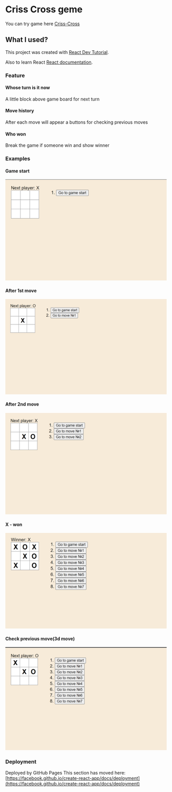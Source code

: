 # Criss Cross geme

You can try game here [Criss-Cross](https://dkcodec.github.io/Criss-Cross_Game/)

## What I used?

This project was created with [React Dev Tutorial](https://react.dev/learn/tutorial-tic-tac-toe).

Also to learn React [React documentation](https://reactjs.org/).

### Feature

#### Whose turn is it now

A little block above game board for next turn

#### Move history

After each move will appear a buttons for checking previous moves

#### Who won

Break the game if someone win and show winner

### Examples

#### Game start

![GameStart](./public/game-screens/Game-start.png)

#### After 1st move

![1Move](./public/game-screens/1move.png)

#### After 2nd move

![2Move](./public/game-screens/2move.png)

#### X - won

![WinMove](./public/game-screens/Nmove.png)

#### Check previous move(3d move)

![BackToMove](./public/game-screens/backTo3move.png)

### Deployment

Deployed by GitHub Pages
This section has moved here: [https://facebook.github.io/create-react-app/docs/deployment](https://facebook.github.io/create-react-app/docs/deployment)
